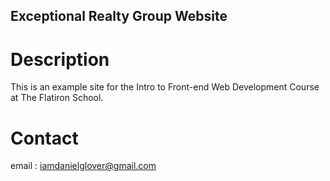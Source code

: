 Exceptional Realty Group Website
---

# Description

This is an example site for the Intro to Front-end Web Development Course at The Flatiron School.

# Contact

email : iamdanielglover@gmail.com

